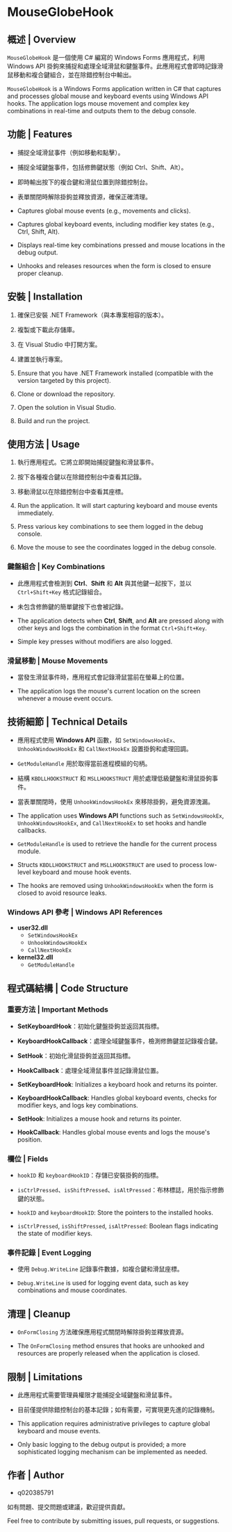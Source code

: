 # MouseGlobeHook

## 概述 | Overview
`MouseGlobeHook` 是一個使用 C# 編寫的 Windows Forms 應用程式，利用 Windows API 掛鉤來捕捉和處理全域滑鼠和鍵盤事件。此應用程式會即時記錄滑鼠移動和複合鍵組合，並在除錯控制台中輸出。

`MouseGlobeHook` is a Windows Forms application written in C# that captures and processes global mouse and keyboard events using Windows API hooks. The application logs mouse movement and complex key combinations in real-time and outputs them to the debug console.

## 功能 | Features
- 捕捉全域滑鼠事件（例如移動和點擊）。
- 捕捉全域鍵盤事件，包括修飾鍵狀態（例如 Ctrl、Shift、Alt）。
- 即時輸出按下的複合鍵和滑鼠位置到除錯控制台。
- 表單關閉時解除掛鉤並釋放資源，確保正確清理。

- Captures global mouse events (e.g., movements and clicks).
- Captures global keyboard events, including modifier key states (e.g., Ctrl, Shift, Alt).
- Displays real-time key combinations pressed and mouse locations in the debug output.
- Unhooks and releases resources when the form is closed to ensure proper cleanup.

## 安裝 | Installation
1. 確保已安裝 .NET Framework（與本專案相容的版本）。
2. 複製或下載此存儲庫。
3. 在 Visual Studio 中打開方案。
4. 建置並執行專案。


1. Ensure that you have .NET Framework installed (compatible with the version targeted by this project).
2. Clone or download the repository.
3. Open the solution in Visual Studio.
4. Build and run the project.

## 使用方法 | Usage
1. 執行應用程式。它將立即開始捕捉鍵盤和滑鼠事件。
2. 按下各種複合鍵以在除錯控制台中查看其記錄。
3. 移動滑鼠以在除錯控制台中查看其座標。


1. Run the application. It will start capturing keyboard and mouse events immediately.
2. Press various key combinations to see them logged in the debug console.
3. Move the mouse to see the coordinates logged in the debug console.

### 鍵盤組合 | Key Combinations
- 此應用程式會檢測到 **Ctrl**、**Shift** 和 **Alt** 與其他鍵一起按下，並以 `Ctrl+Shift+Key` 格式記錄組合。
- 未包含修飾鍵的簡單鍵按下也會被記錄。

- The application detects when **Ctrl**, **Shift**, and **Alt** are pressed along with other keys and logs the combination in the format `Ctrl+Shift+Key`.
- Simple key presses without modifiers are also logged.

### 滑鼠移動 | Mouse Movements
- 當發生滑鼠事件時，應用程式會記錄滑鼠當前在螢幕上的位置。

- The application logs the mouse's current location on the screen whenever a mouse event occurs.

## 技術細節 | Technical Details
- 應用程式使用 **Windows API** 函數，如 `SetWindowsHookEx`、`UnhookWindowsHookEx` 和 `CallNextHookEx` 設置掛鉤和處理回調。
- `GetModuleHandle` 用於取得當前進程模組的句柄。
- 結構 `KBDLLHOOKSTRUCT` 和 `MSLLHOOKSTRUCT` 用於處理低級鍵盤和滑鼠掛鉤事件。
- 當表單關閉時，使用 `UnhookWindowsHookEx` 來移除掛鉤，避免資源洩漏。

- The application uses **Windows API** functions such as `SetWindowsHookEx`, `UnhookWindowsHookEx`, and `CallNextHookEx` to set hooks and handle callbacks.
- `GetModuleHandle` is used to retrieve the handle for the current process module.
- Structs `KBDLLHOOKSTRUCT` and `MSLLHOOKSTRUCT` are used to process low-level keyboard and mouse hook events.
- The hooks are removed using `UnhookWindowsHookEx` when the form is closed to avoid resource leaks.

### Windows API 參考 | Windows API References
- **user32.dll**
  - `SetWindowsHookEx`
  - `UnhookWindowsHookEx`
  - `CallNextHookEx`
- **kernel32.dll**
  - `GetModuleHandle`

## 程式碼結構 | Code Structure
### 重要方法 | Important Methods
- **SetKeyboardHook**：初始化鍵盤掛鉤並返回其指標。
- **KeyboardHookCallback**：處理全域鍵盤事件，檢測修飾鍵並記錄複合鍵。
- **SetHook**：初始化滑鼠掛鉤並返回其指標。
- **HookCallback**：處理全域滑鼠事件並記錄滑鼠位置。

- **SetKeyboardHook**: Initializes a keyboard hook and returns its pointer.
- **KeyboardHookCallback**: Handles global keyboard events, checks for modifier keys, and logs key combinations.
- **SetHook**: Initializes a mouse hook and returns its pointer.
- **HookCallback**: Handles global mouse events and logs the mouse's position.

### 欄位 | Fields
- `hookID` 和 `keyboardHookID`：存儲已安裝掛鉤的指標。
- `isCtrlPressed`、`isShiftPressed`、`isAltPressed`：布林標誌，用於指示修飾鍵的狀態。

- `hookID` and `keyboardHookID`: Store the pointers to the installed hooks.
- `isCtrlPressed`, `isShiftPressed`, `isAltPressed`: Boolean flags indicating the state of modifier keys.

### 事件記錄 | Event Logging
- 使用 `Debug.WriteLine` 記錄事件數據，如複合鍵和滑鼠座標。

- `Debug.WriteLine` is used for logging event data, such as key combinations and mouse coordinates.

## 清理 | Cleanup
- `OnFormClosing` 方法確保應用程式關閉時解除掛鉤並釋放資源。

- The `OnFormClosing` method ensures that hooks are unhooked and resources are properly released when the application is closed.

## 限制 | Limitations
- 此應用程式需要管理員權限才能捕捉全域鍵盤和滑鼠事件。
- 目前僅提供除錯控制台的基本記錄；如有需要，可實現更先進的記錄機制。

- This application requires administrative privileges to capture global keyboard and mouse events.
- Only basic logging to the debug output is provided; a more sophisticated logging mechanism can be implemented as needed.



## 作者 | Author
- q020385791

如有問題、提交問題或建議，歡迎提供貢獻。

Feel free to contribute by submitting issues, pull requests, or suggestions.
```
